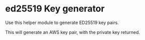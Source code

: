 # ed25519 Key generator

Use this helper module to generate ED25519 key pairs.

This will generate an AWS key pair, with the private
key returned.
